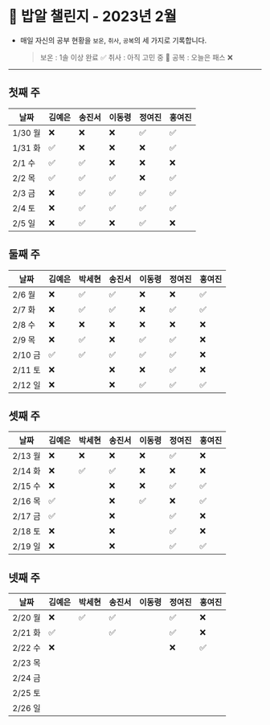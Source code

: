 # 🍚 밥알 챌린지 - 2023년 2월
- 매일 자신의 공부 현황을 `보온`, `취사`, `공복`의 세 가지로 기록합니다.
    
    > 보온 : 1솔 이상 완료 ✅
    취사 : 아직 고민 중 🤔
    공복 : 오늘은 패스 ❌
---

## 첫째 주
**날짜**|김예은|송진서|이동령|정여진|홍여진
---|---|---|---|---|---
1/30 월|❌|❌|❌|✅|✅
1/31 화|✅|❌|❌|❌|✅
2/1 수|✅|✅|❌|❌|❌
2/2 목|✅|✅|✅|❌|✅
2/3 금|❌ |✅|✅|✅|✅
2/4 토|❌ |✅|✅|✅|✅
2/5 일|❌ |✅|❌ |✅|❌

## 둘째 주
**날짜**|김예은|박세현|송진서|이동령|정여진|홍여진
---|---|---|---|---|---|---
2/6 월|❌ |✅|✅|❌|❌|✅
2/7 화|❌ |✅|✅ |❌|✅| ✅
2/8 수|❌ |❌|❌ |❌|❌|❌
2/9 목|❌  |✅|❌|✅ |✅|❌
2/10 금|✅ |✅|✅|✅|✅|❌
2/11 토|❌ | |❌ |❌|✅|❌
2/12 일|❌ | |❌ |✅|✅|✅

## 셋째 주
**날짜**|김예은|박세현|송진서|이동령|정여진|홍여진
---|---|---|---|---|---|---
2/13 월|❌|❌|❌|❌|✅|❌
2/14 화|❌|✅|✅|❌|❌|❌
2/15 수|❌| |❌ |❌|✅|✅
2/16 목|✅| |❌ |✅|❌|✅
2/17 금|✅ | |❌ | |✅|❌
2/18 토|❌ | |❌ | |✅|❌
2/19 일|❌ | |❌ | |✅|✅

## 넷째 주
**날짜**|김예은|박세현|송진서|이동령|정여진|홍여진
---|---|---|---|---|---|---
2/20 월|❌ |✅|✅ | |✅|❌
2/21 화|✅ | |✅ | |✅| ❌
2/22 수|❌ | | | |❌|✅
2/23 목| | | | | |
2/24 금| | | | | |
2/25 토| | | | | |
2/26 일| | | | | |
